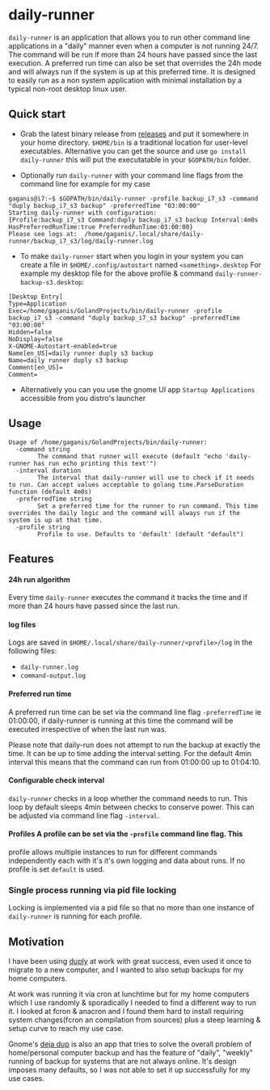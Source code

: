 # daily-runner

`daily-runner` is an application that allows you to run other command line
applications in a "daily" manner even when a computer is not running 24/7. The
command will be run if more than 24 hours have passed since the last execution.
A preferred run time can also be set that overrides the 24h mode and will always run
if the system is up at this preferred time. It is designed to easily run as
a non system application with minimal installation by a typical non-root desktop linux user.

## Quick start

* Grab the latest binary release from [releases]() and put it somewhere in your
  home directory. `$HOME/bin` is a traditional location for user-level
executables. Alternative you can get the source and use `go install
daily-runner` this will put the executatable in your `$GOPATH/bin` folder.

* Optionally run `daily-runner` with your command line flags from the command
  line for example for my case

```
gaganis@i7:~$ $GOPATH/bin/daily-runner -profile backup_i7_s3 -command "duply backup_i7_s3 backup" -preferredTime "03:00:00" 
Starting daily-runner with configuration:
{Profile:backup_i7_s3 Command:duply backup_i7_s3 backup Interval:4m0s HasPreferredRunTime:true PreferredRunTime:03:00:00}
Please see logs at:  /home/gaganis/.local/share/daily-runner/backup_i7_s3/log/daily-runner.log
```

* To make `daily-runner` start when you login in your system you can create a
  file in `$HOME/.config/autostart` named `<something>.desktop` For example my
desktop file for the above profile & command `daily-runner-backup-s3.desktop`:

``` 
[Desktop Entry]
Type=Application
Exec=/home/gaganis/GolandProjects/bin/daily-runner -profile backup_i7_s3 -command "duply backup_i7_s3 backup" -preferredTime "03:00:00" 
Hidden=false
NoDisplay=false
X-GNOME-Autostart-enabled=true
Name[en_US]=daily runner duply s3 backup
Name=daily runner duply s3 backup
Comment[en_US]=
Comment=
```

* Alternatively you can you use the gnome UI app `Startup Applications`
  accessible from you distro's launcher

## Usage

```
Usage of /home/gaganis/GolandProjects/bin/daily-runner:
  -command string
        The command that runner will execute (default "echo 'daily-runner has run echo printing this text'")
  -interval duration
        The interval that daily-runner will use to check if it needs to run. Can accept values acceptable to golang time.ParseDuration function (default 4m0s)
  -preferredTime string
        Set a preferred time for the runner to run command. This time overrides the daily logic and the command will always run if the system is up at that time.
  -profile string
        Profile to use. Defaults to 'default' (default "default")
```

## Features

#### 24h run algorithm

Every time `daily-runner` executes the command it tracks the time and if more
than 24 hours have passed since the last run.

#### log files

Logs are saved in `$HOME/.local/share/daily-runner/<profile>/log` in the
following files:
 * `daily-runner.log` 
 * `command-output.log` 

#### Preferred run time

A preferred run time can be set via the command line flag `-preferredTime` ie
01:00:00, if daily-runner is running at this time the command will be executed
irrespective of when the last run was. 

Please note that daily-run does not attempt to run the backup at exactly the
time. It can be up to time adding the interval setting. For the default 4min
interval this means that the command can run from 01:00:00 up to 01:04:10.

#### Configurable check interval

`daily-runner` checks in a loop whether the command needs to run. This loop by
default sleeps 4min between checks to conserve power. This can be adjusted via
command line flag `-interval`.

#### Profiles A profile can be set via the `-profile` command line flag. This
profile allows multiple instances to run for different commands independently
each with it's it's own logging and data about runs. If no profile is set
`default` is used.

### Single process running via pid file locking

Locking is implemented via a pid file so that no more than one instance of
`daily-runner` is running for each profile.

## Motivation

I have been using [duply](https://duply.net/index.php/Main_Page) at work with
great success, even used it once to migrate to a new computer, and I wanted to
also setup backups for my home computers. 

At work was running it via cron at lunchtime but for my home computers which I
use randomly & sporadically I needed to find a different way to run it. I
looked at fcron & anacron and I found them hard to install requiring system
changes(fcron an compilation from sources) plus a steep learning & setup curve
to reach my use case. 

Gnome's [deja dup](https://wiki.gnome.org/Apps/DejaDup) is also an app that
tries to solve the overall problem of home/personal computer backup and has the
feature of "daily", "weekly" running of backup for systems that are not always
online.  It's design imposes many defaults, so I was not able to set it up
successfully for my use cases. 
